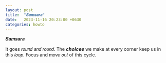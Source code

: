 ```yaml
---
layout: post
title:  "𝑺𝒂𝒎𝒔𝒂𝒓𝒂"
date:   2023-11-16 20:23:00 +0630
categories: howto
---
```


𝑺𝒂𝒎𝒔𝒂𝒓𝒂

It goes 𝑟𝑜𝑢𝑛𝑑 𝑎𝑛𝑑 𝑟𝑜𝑢𝑛𝑑.
The 𝒄𝙝𝒐𝙞𝒄𝙚𝒔 we make at every corner keep us in this 𝘭𝑜𝘰𝑝.
Focus and m𝑜v𝑒 𝑜u𝑡 of this cycle.



